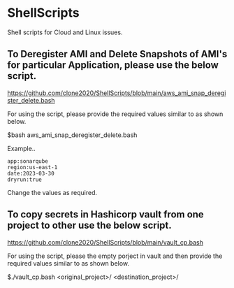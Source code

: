 # ShellScripts
Shell scripts for Cloud and Linux issues.

## To Deregister AMI and Delete Snapshots of AMI's for particular Application, please use the below script.

https://github.com/clone2020/ShellScripts/blob/main/aws_ami_snap_deregister_delete.bash

For using the script, please provide the required values similar to as shown below.

$bash aws_ami_snap_deregister_delete.bash

Example..
```
app:sonarqube
region:us-east-1
date:2023-03-30
dryrun:true

```

Change the values as required.

## To copy secrets in Hashicorp vault from one project to other use the below script.

https://github.com/clone2020/ShellScripts/blob/main/vault_cp.bash

For using the script, please the empty porject in vault and then provide the required values similar to as shown below.

$./vault_cp.bash <original_project>/ <destination_project>/
